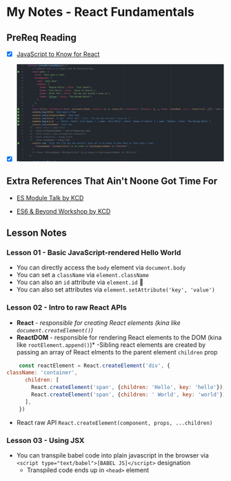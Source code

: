 # My Notes - React Fundamentals

## PreReq Reading

- [x] [JavaScript to Know for React](https://kentcdodds.com/blog/javascript-to-know-for-react)

- [x] ![Multiple destructuring of same property - cool](,/../Screen%20Shot%202022-06-10%20at%2015.43.27.png)

## Extra References That Ain't Noone Got Time For

- [ES Module Talk by KCD](https://www.youtube.com/watch?v=kTlcu16rSLc&list=PLV5CVI1eNcJgNqzNwcs4UKrlJdhfDjshf)

- [ES6 & Beyond Workshop by KCD](https://www.youtube.com/playlist?list=PLV5CVI1eNcJgUA2ziIML3-7sMbS7utie5)


## Lesson Notes

### Lesson 01 - Basic JavaScript-rendered Hello World

- You can directly access the `body` element via `document.body`
- You can set a `className` via `element.className`
- You can also an `id` attribute via `element.id` 🤯
- You can also set attributes via `element.setAttribute('key', 'value')`

### Lesson 02 - Intro to raw React APIs

- **React** - *responsible for creating React elements (kina like `document.createElement()`)*
- **ReactDOM** - responsible for rendering React elements to the DOM (kina like `rootElement.append()`)*
-Sibling react elements are created by passing an array of React elments to the parent element `children` prop

```javascript
    const reactElement = React.createElement('div', {
className: 'container',
      children: [
        React.createElement('span', {children: 'Hello', key: 'hello'}),
        React.createElement('span', {children: ' World', key: 'world'}),
      ],
    })
```

- React raw API `React.createElement(component, props, ...children)`

### Lesson 03 - Using JSX

- You can transpile babel code into plain javascript in the browser via `<script type="text/babel">[BABEL JS]</script>` designation
  - Transpiled code ends up in `<head>` element
